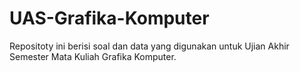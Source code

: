# UAS-Grafika-Komputer
Repositoty ini berisi soal dan data yang digunakan untuk Ujian Akhir Semester Mata Kuliah Grafika Komputer.
